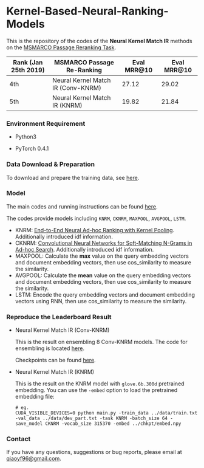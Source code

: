 # Kernel-Based-Neural-Ranking-Models

This is the repository of the codes of the **Neural Kernel Match IR** methods on the [MSMARCO Passage Reranking Task](http://www.msmarco.org/leaders.aspx).

| Rank (Jan 25th 2019) | MSMARCO Passage Re-Ranking         | Eval MRR@10 | Eval MRR@10 |
| -------------------- | ---------------------------------- | ----------- | ----------- |
| 4th                  | Neural Kernel Match IR (Conv-KNRM) | 27.12       | 29.02       |
| 5th                  | Neural Kernel Match IR (KNRM)      | 19.82       | 21.84       |

### Environment Requirement

- Python3

- PyTorch 0.4.1

### Data Download & Preparation

To download and prepare the training data, see [here](https://github.com/thunlp/Kernel-Based-Neural-Ranking-Models/tree/master/data).

### Model

The main codes and running instructions can be found [here](https://github.com/thunlp/Kernel-Based-Neural-Ranking-Models/tree/master/src).

The codes provide models including `KNRM`, `CKNRM`, `MAXPOOL`, `AVGPOOL`, `LSTM`.

- KNRM: [End-to-End Neural Ad-hoc Ranking with Kernel Pooling](https://arxiv.org/abs/1706.06613). Additionally introduced idf information.
- CKNRM: [Convolutional Neural Networks for Soft-Matching N-Grams in Ad-hoc Search](https://dl.acm.org/citation.cfm?doid=3159652.3159659). Additionally introduced idf information.
- MAXPOOL: Calculate the **max** value on the query embedding vectors and document embedding vectors, then use cos_similarity to measure the similarity.
- AVGPOOL: Calculate the **mean** value on the query embedding vectors and document embedding vectors, then use cos_similarity to measure the similarity.
- LSTM: Encode the query embedding vectors and document embedding vectors using RNN, then use cos_similarity to measure the similarity.

### Reproduce the Leaderboard Result

- Neural Kernel Match IR (Conv-KNRM)

  This is the result on ensembling 8 Conv-KNRM models. The code for ensembling is located [here](https://github.com/thunlp/Kernel-Based-Neural-Ranking-Models/src/#ensembling-model).

  Checkpoints can be found [here](https://github.com/thunlp/Kernel-Based-Neural-Ranking-Models/chkpt).


- Neural Kernel Match IR (KNRM)

  This is the result on the KNRM model with `glove.6b.300d` pretrained embedding. You can use the `-embed` option to load the pretrained embedding file:

  ```shell
  # eg.
  CUDA_VISIBLE_DEVICES=0 python main.py -train_data ../data/train.txt -val_data ../data/dev_part.txt -task KNRM -batch_size 64 -save_model CKNRM -vocab_size 315370 -embed ../chkpt/embed.npy
  ```

### Contact

If you have any questions, suggestions or bug reports, please email at qiaoyf96@gmail.com.

